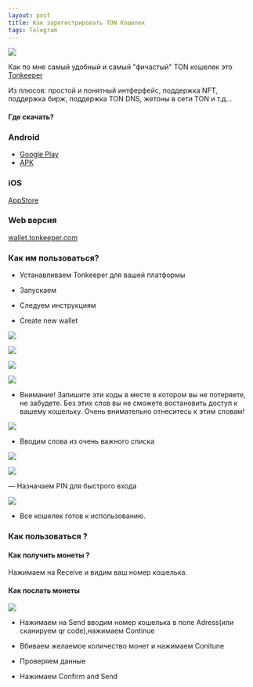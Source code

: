 ```yaml
---
layout: post
title: Как зарегистрировать TON Кошелек 
tags: Telegram
---
```

![](https://raw.githubusercontent.com/tatarinovms/tatarinovms.github.io/master/images/posts/Ton/logo.webp)

Как по мне самый удобный и самый "фичастый" TON кошелек это [Tonkeeper](https://tonkeeper.com/)

Из плюсов: простой и понятный интферфейс, поддержка NFT, поддержка бирж, поддержка TON DNS, жетоны в сети TON и т.д...

#### Где скачать? 

### Android

- [Google Play](https://play.google.com/store/apps/details?id=com.ton_keeper)
- [APK](https://data2.ton.app/apk/tonkeeper.apk)

### iOS

[AppStore](https://apps.apple.com/us/app/tonkeeper/id1587742107)

### Web версия 

[wallet.tonkeeper.com](https://wallet.tonkeeper.com/)

### Как им пользоваться? 

- Устанавливаем Tonkeeper для вашей платформы

- Запускаем 

- Следуем инструкциям

- Create new wallet

![](https://raw.githubusercontent.com/tatarinovms/tatarinovms.github.io/master/images/posts/Ton/1.webp)

![](https://raw.githubusercontent.com/tatarinovms/tatarinovms.github.io/master/images/posts/Ton/2.webp)

![](https://raw.githubusercontent.com/tatarinovms/tatarinovms.github.io/master/images/posts/Ton/3.webp)

![](https://raw.githubusercontent.com/tatarinovms/tatarinovms.github.io/master/images/posts/Ton/4_.webp)

- Внимание! Запишите эти коды в месте в котором вы не потеряете, не забудете. Без этих слов вы не сможете востановить доступ к вашему кошельку. Очень внимательно отнеситесь к этим словам!

![](https://raw.githubusercontent.com/tatarinovms/tatarinovms.github.io/master/images/posts/Ton/4.webp)

- Вводим слова из очень важного списка

![](https://raw.githubusercontent.com/tatarinovms/tatarinovms.github.io/master/images/posts/Ton/5.webp)

![](https://raw.githubusercontent.com/tatarinovms/tatarinovms.github.io/master/images/posts/Ton/6.webp)

— Назначаем PIN для быстрого входа

![](https://raw.githubusercontent.com/tatarinovms/tatarinovms.github.io/master/images/posts/Ton/7.webp)

- Все кошелек готов к использованию. 

### Как пользоваться ? 

#### Как получить монеты ? 

Нажимаем на Receive и видим ваш номер кошелька. 

#### Как послать монеты

![](https://raw.githubusercontent.com/tatarinovms/tatarinovms.github.io/master/images/posts/Ton/8.webp)

- Нажимаем на Send вводим номер кошелька в поле Adress(или сканируем qr code),нажимаем Continue

- Вбиваем желаемое количество монет и нажимаем Conitune

- Проверяем данные

- Нажимаем Confirm and Send


